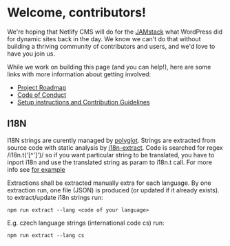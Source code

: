 # Welcome, contributors!

We're hoping that Netlify CMS will do for the [JAMstack](https://www.jamstack.org) what WordPress did for dynamic sites back in the day. We know we can't do that without building a thriving community of contributors and users, and we'd love to have you join us.

While we work on building this page (and you can help!), here are some links with more information about getting involved:

* [Project Roadmap](https://github.com/netlify/netlify-cms/projects/3)
* [Code of Conduct](https://github.com/netlify/netlify-cms/blob/master/CODE_OF_CONDUCT.md)
* [Setup instructions and Contribution Guidelines](https://github.com/netlify/netlify-cms/blob/master/CONTRIBUTING.md)


## I18N

I18N strings are curently managed by [polyglot](http://airbnb.io/polyglot.js/).
Strings are extracted from source code with static analysis by [i18n-extract](https://github.com/oliviertassinari/i18n-extract).
Code is searched for regex /i18n.t('[^']')/ so if you want particular string to be translated,
you have to inport i18n and use the translated string as param to i18n.t call.
For more info see [for example](../src/components/FindBar/FindBar.js)

Extractions shall be extracted manually extra for each language.
By one extraction run, one file (JSON) is produced (or updated if it already exists).
to extract/update i18n strings run:

```
npm run extract --lang <code of your language>
```

E.g. czech language strings (international code cs) run:

```
npm run extract --lang cs
```
